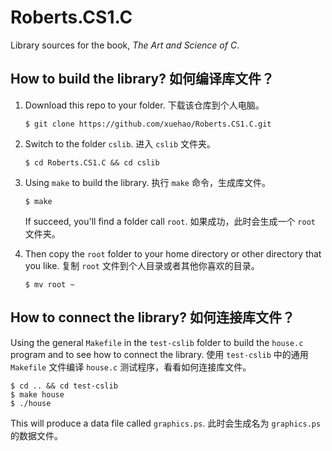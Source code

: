 # Roberts.CS1.C

Library sources for the book, *The Art and Science of C*.

## How to build the library? 如何编译库文件？

1. Download this repo to your folder. 下载该仓库到个人电脑。

    ```shell
    $ git clone https://github.com/xuehao/Roberts.CS1.C.git
    ```

2. Switch to the folder `cslib`. 进入 `cslib` 文件夹。

    ```shell
    $ cd Roberts.CS1.C && cd cslib
    ```

3. Using `make` to build the library. 执行 `make` 命令，生成库文件。

    ```shell
    $ make
    ```

    If succeed, you'll find a folder call `root`. 如果成功，此时会生成一个 `root` 文件夹。

4. Then copy the `root` folder to your home directory or other directory that you like. 复制 `root` 文件到个人目录或者其他你喜欢的目录。

    ```shell
    $ mv root ~
    ```

## How to connect the library? 如何连接库文件？

Using the general `Makefile` in the `test-cslib` folder to build the `house.c` program and to see how to connect the library. 使用 `test-cslib` 中的通用 `Makefile` 文件编译 `house.c` 测试程序，看看如何连接库文件。

```shell
$ cd .. && cd test-cslib
$ make house
$ ./house
```

This will produce a data file called `graphics.ps`. 此时会生成名为 `graphics.ps` 的数据文件。
